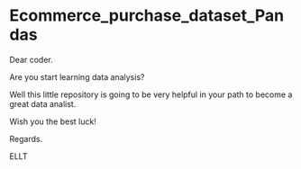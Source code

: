# Ecommerce_purchase_dataset_Pandas

Dear coder.

Are you start learning data analysis?

Well this little repository is going to be very helpful in your path to become a great data analist.

Wish you the best luck!

Regards.

ELLT
